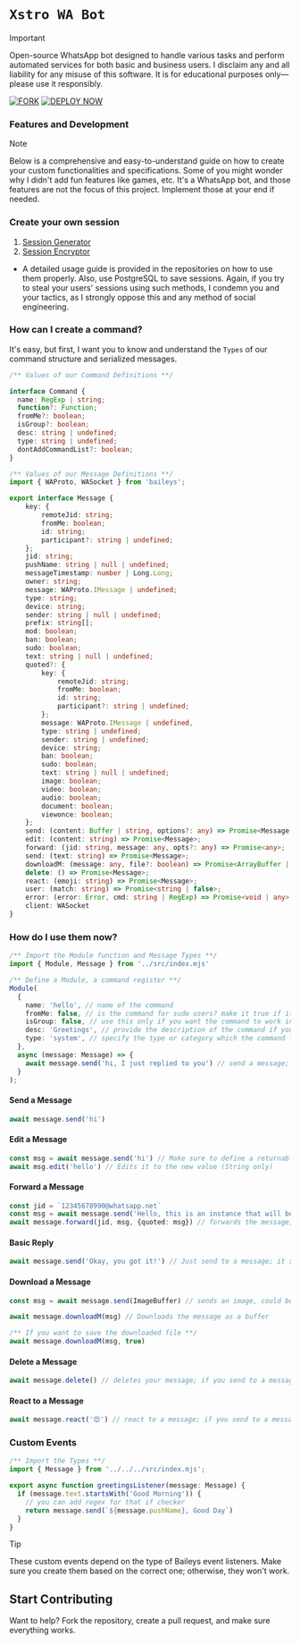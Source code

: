 # `Xstro WA Bot`

> [!Important]  
> Open-source WhatsApp bot designed to handle various tasks and perform automated services for both basic and business users. I disclaim any and all liability for any misuse of this software. It is for educational purposes only—please use it responsibly.

[![FORK](https://img.shields.io/badge/Fork_Repo-black?style=for-the-badge&logo=github)](https://github.com/AstroX11/Xstro/fork)
[![DEPLOY NOW](https://img.shields.io/badge/Deploy_Bot-black?style=for-the-badge&logo=)](https://astrox11.github.io/xstroweb/)

### Features and Development

> [!Note]
> Below is a comprehensive and easy-to-understand guide on how to create your custom functionalities and specifications. Some of you might wonder why I didn't add fun features like games, etc. It's a WhatsApp bot, and those features are not the focus of this project. Implement those at your end if needed.

### Create your own session

1. [Session Generator](https://github.com/AstroX11/XstroSession)
2. [Session Encryptor](https://github.com/AstroX11/session-maker-crypto)

- A detailed usage guide is provided in the repositories on how to use them properly. Also, use PostgreSQL to save sessions. Again, if you try to steal your users' sessions using such methods, I condemn you and your tactics, as I strongly oppose this and any method of social engineering.

### How can I create a command?

It's easy, but first, I want you to know and understand the `Types` of our command structure and serialized messages.

```ts
/** Values of our Command Definitions **/

interface Command {
  name: RegExp | string;
  function?: Function;
  fromMe?: boolean;
  isGroup?: boolean;
  desc: string | undefined;
  type: string | undefined;
  dontAddCommandList?: boolean;
}
```

```ts
/** Values of our Message Definitions **/
import { WAProto, WASocket } from 'baileys';

export interface Message {
    key: {
        remoteJid: string;
        fromMe: boolean;
        id: string;
        participant?: string | undefined;
    };
    jid: string;
    pushName: string | null | undefined;
    messageTimestamp: number | Long.Long;
    owner: string;
    message: WAProto.IMessage | undefined;
    type: string;
    device: string;
    sender: string | null | undefined;
    prefix: string[];
    mod: boolean;
    ban: boolean;
    sudo: boolean;
    text: string | null | undefined;
    quoted?: {
        key: {
            remoteJid: string;
            fromMe: boolean;
            id: string;
            participant?: string | undefined;
        };
        message: WAProto.IMessage | undefined,
        type: string | undefined;
        sender: string | undefined;
        device: string;
        ban: boolean;
        sudo: boolean;
        text: string | null | undefined;
        image: boolean;
        video: boolean;
        audio: boolean;
        document: boolean;
        viewonce: boolean;
    };
    send: (content: Buffer | string, options?: any) => Promise<Message | any>;
    edit: (content: string) => Promise<Message>;
    forward: (jid: string, message: any, opts?: any) => Promise<any>;
    send: (text: string) => Promise<Message>;
    downloadM: (message: any, file?: boolean) => Promise<ArrayBuffer | any>;
    delete: () => Promise<Message>;
    react: (emoji: string) => Promise<Message>;
    user: (match: string) => Promise<string | false>;
    error: (error: Error, cmd: string | RegExp) => Promise<void | any>,
    client: WASocket
}
```

### How do I use them now?

```ts
/** Import the Module function and Message Types **/
import { Module, Message } from '../src/index.mjs'

/** Define a Module, a command register **/
Module(
  {
    name: 'hello', // name of the command
    fromMe: false, // is the command for sudo users? make it true if it should respond only to sudo users
    isGroup: false, // use this only if you want the command to work in a group!
    desc: 'Greetings', // provide the description of the command if you want it to appear on the list
    type: 'system', // specify the type or category which the command falls under
  },
  async (message: Message) => {
    await message.send('hi, I just replied to you') // send a message; this send function supports only text, image, video, and audio
  }
);
```

#### Send a Message

```ts
await message.send('hi')
```

#### Edit a Message

```ts
const msg = await message.send('hi') // Make sure to define a returnable instance of serialize in order to callback the edit to edit this message; otherwise, it would edit the message you sent yourself, not the target message.
await msg.edit('hello') // Edits it to the new value (String only)
```

#### Forward a Message

```ts
const jid = `12345678990@whatsapp.net`
const msg = await message.send('Hello, this is an instance that will be forwarded')
await message.forward(jid, msg, {quoted: msg}) // forwards the message; jid and the message are mandatory, quoted is an optional parameter
```

#### Basic Reply

```ts
await message.send('Okay, you got it!') // Just send to a message; it supports only text
```

#### Download a Message

```ts
const msg = await message.send(ImageBuffer) // sends an image, could be video, audio

await message.downloadM(msg) // Downloads the message as a buffer

/** If you want to save the downloaded file **/
await message.downloadM(msg, true)
```

#### Delete a Message

```ts
await message.delete() // deletes your message; if you send to a message when you call this, it would delete the replied message and not yours
```

#### React to a Message

```ts
await message.react('😍') // react to a message; if you send to a message, it would react to that and not the one you sent
```

### Custom Events

```ts
/** Import the Types **/
import { Message } from '../../../src/index.mjs';

export async function greetingsListener(message: Message) {
  if (message.text.startsWith('Good Morning')) {
    // you can add regex for that if checker
    return message.send(`${message.pushName}, Good Day`)
  }
}
```

> [!Tip]
> These custom events depend on the type of Baileys event listeners. Make sure you create them based on the correct one; otherwise, they won't work.

## Start Contributing

Want to help? Fork the repository, create a pull request, and make sure everything works.
